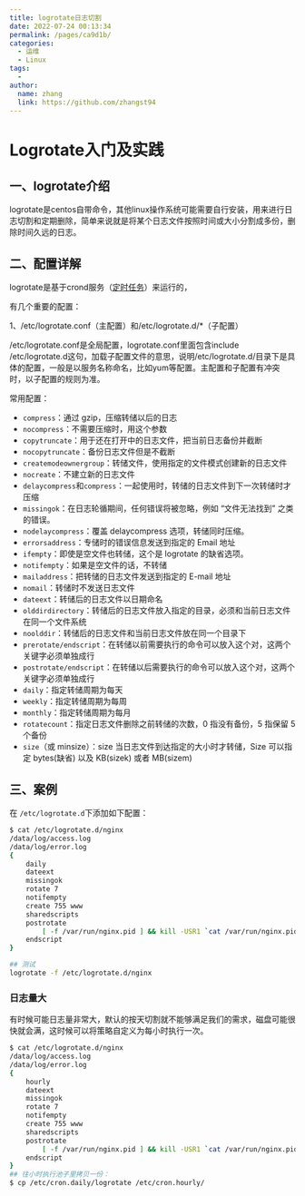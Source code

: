 ```yaml
---
title: logrotate日志切割
date: 2022-07-24 00:13:34
permalink: /pages/ca9d1b/
categories:
  - 运维
  - Linux
tags:
  - 
author: 
  name: zhang
  link: https://github.com/zhangst94
---
```

# Logrotate入门及实践

## 一、logrotate介绍

logrotate是centos自带命令，其他linux操作系统可能需要自行安装，用来进行日志切割和定期删除，简单来说就是将某个日志文件按照时间或大小分割成多份，删除时间久远的日志。

## 二、配置详解

logrotate是基于crond服务（[定时任务](https://so.csdn.net/so/search?q=定时任务&spm=1001.2101.3001.7020)）来运行的，

有几个重要的配置：

1、/etc/logrotate.conf（主配置）和/etc/logrotate.d/*（子配置）

/etc/logrotate.conf是全局配置，logrotate.conf里面包含include /etc/logrotate.d这句，加载子配置文件的意思，说明/etc/logrotate.d/目录下是具体的配置，一般是以服务名称命名，比如yum等配置。主配置和子配置有冲突时，以子配置的规则为准。

常用配置：

- `compress`：通过 gzip，压缩转储以后的日志
- `nocompress`：不需要压缩时，用这个参数
- `copytruncate`：用于还在打开中的日志文件，把当前日志备份并截断
- `nocopytruncate`：备份日志文件但是不截断
- `createmodeownergroup`：转储文件，使用指定的文件模式创建新的日志文件
- `nocreate`：不建立新的日志文件
- `delaycompress`和`compress`：一起使用时，转储的日志文件到下一次转储时才压缩
- `missingok`：在日志轮循期间，任何错误将被忽略，例如 “文件无法找到” 之类的错误。
- `nodelaycompress`：覆盖 delaycompress 选项，转储同时压缩。
- `errorsaddress`：专储时的错误信息发送到指定的 Email 地址
- `ifempty`：即使是空文件也转储，这个是 logrotate 的缺省选项。
- `notifempty`：如果是空文件的话，不转储
- `mailaddress`：把转储的日志文件发送到指定的 E-mail 地址
- `nomail`：转储时不发送日志文件
- `dateext`：转储后的日志文件以日期命名
- `olddirdirectory`：转储后的日志文件放入指定的目录，必须和当前日志文件在同一个文件系统
- `noolddir`：转储后的日志文件和当前日志文件放在同一个目录下
- `prerotate/endscript`：在转储以前需要执行的命令可以放入这个对，这两个关键字必须单独成行
- `postrotate/endscript`：在转储以后需要执行的命令可以放入这个对，这两个关键字必须单独成行
- `daily`：指定转储周期为每天
- `weekly`：指定转储周期为每周
- `monthly`：指定转储周期为每月
- `rotatecount`：指定日志文件删除之前转储的次数，0 指没有备份，5 指保留 5 个备份
- `size`（或 minsize）：size 当日志文件到达指定的大小时才转储，Size 可以指定 bytes(缺省) 以及 KB(sizek) 或者 MB(sizem)

## 三、案例

在 `/etc/logrotate.d`下添加如下配置：



```sh
$ cat /etc/logrotate.d/nginx
/data/log/access.log
/data/log/error.log
{
    daily
    dateext
    missingok
    rotate 7
    notifempty
    create 755 www
    sharedscripts
    postrotate
        [ -f /var/run/nginx.pid ] && kill -USR1 `cat /var/run/nginx.pid`
    endscript
}
```

```sh
## 测试
logrotate -f /etc/logrotate.d/nginx
```

### 日志量大

有时候可能日志量非常大，默认的按天切割就不能够满足我们的需求，磁盘可能很快就会满，这时候可以将策略自定义为每小时执行一次。

```sh
$ cat /etc/logrotate.d/nginx
/data/log/access.log
/data/log/error.log
{
    hourly
    dateext
    missingok
    rotate 7
    notifempty
    create 755 www
    sharedscripts
    postrotate
        [ -f /var/run/nginx.pid ] && kill -USR1 `cat /var/run/nginx.pid`
    endscript
}
## 往小时执行池子里拷贝一份：
$ cp /etc/cron.daily/logrotate /etc/cron.hourly/
```

